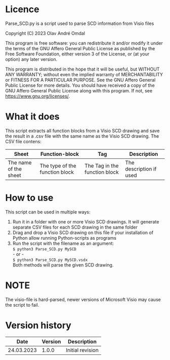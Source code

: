 # Licence
Parse_SCD.py is a script used to parse SCD information from Visio files

Copyright (C) 2023  Olav André Omdal

This program is free software: you can redistribute it and/or modify
it under the terms of the GNU Affero General Public License as
published by the Free Software Foundation, either version 3 of the
License, or (at your option) any later version.

This program is distributed in the hope that it will be useful,
but WITHOUT ANY WARRANTY; without even the implied warranty of
MERCHANTABILITY or FITNESS FOR A PARTICULAR PURPOSE.  See the
GNU Affero General Public License for more details.
You should have received a copy of the GNU Affero General Public License
along with this program.  If not, see <https://www.gnu.org/licenses/>.

# What it does
 
This script extracts all function blocks from a Visio SCD drawing and save
the result in a .csv file with the same name as the Visio SCD drawing.
The CSV file contens:

Sheet | Function-block | Tag | Description
-|-|-|-
The name of the sheet | The type of the function block | The Tag in the function block | The description if used

# How to use

This script can be used in multiple ways:
1. Run it in a folder with one or more Visio SCD drawings. It will generate
   separate CSV files for each SCD drawing in the same folder
2. Drag and drop a Visio SCD drawing on this file if your installation of
   Python allow running Python-scripts as programs
3. Run the script with the filename as an argument:  
    ``$ python3 Parse_SCD.py MySCD``  
        - or -  
    ``$ python3 Parse_SCD.py MySCD.vsdx``  
   Both methods will parse the given SCD drawing.

# NOTE
The visio-file is hard-parsed, newer versions of Microsoft Visio may cause
the script to fail.

# Version history
Date | Version | Description
-|-|-
24.03.2023 | 1.0.0 | Initial revision
